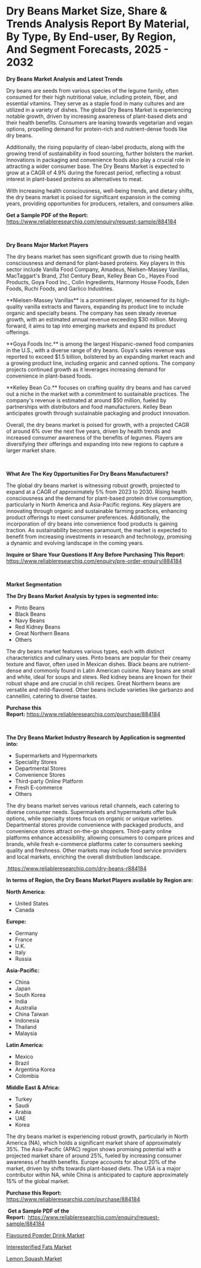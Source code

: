 <p><h1>Dry Beans Market Size, Share & Trends Analysis Report By Material, By Type, By End-user, By Region, And Segment Forecasts, 2025 - 2032</h1></p><p><strong>Dry Beans Market Analysis and Latest Trends</strong></p>
<p><p>Dry beans are seeds from various species of the legume family, often consumed for their high nutritional value, including protein, fiber, and essential vitamins. They serve as a staple food in many cultures and are utilized in a variety of dishes. The global Dry Beans Market is experiencing notable growth, driven by increasing awareness of plant-based diets and their health benefits. Consumers are leaning towards vegetarian and vegan options, propelling demand for protein-rich and nutrient-dense foods like dry beans.</p><p>Additionally, the rising popularity of clean-label products, along with the growing trend of sustainability in food sourcing, further bolsters the market. Innovations in packaging and convenience foods also play a crucial role in attracting a wider consumer base. The Dry Beans Market is expected to grow at a CAGR of 4.9% during the forecast period, reflecting a robust interest in plant-based proteins as alternatives to meat. </p><p>With increasing health consciousness, well-being trends, and dietary shifts, the dry beans market is poised for significant expansion in the coming years, providing opportunities for producers, retailers, and consumers alike.</p></p>
<p><strong>Get a Sample PDF of the Report:&nbsp;</strong> <a href="https://www.reliableresearchiq.com/enquiry/request-sample/884184?utm_campaign=1870&utm_medium=2&utm_source=Github&utm_content=ia&utm_term=14022025&utm_id=dry-beans">https://www.reliableresearchiq.com/enquiry/request-sample/884184</a></p>
<p>&nbsp;</p>
<p><strong>Dry Beans Major Market Players</strong></p>
<p><p>The dry beans market has seen significant growth due to rising health consciousness and demand for plant-based proteins. Key players in this sector include Vanilla Food Company, Amadeus, Nielsen-Massey Vanillas, MacTaggart's Brand, 21st Century Bean, Kelley Bean Co., Hayes Food Products, Goya Food Inc., Colin Ingredients, Harmony House Foods, Eden Foods, Ruchi Foods, and Garlico Industries.</p><p>**Nielsen-Massey Vanillas** is a prominent player, renowned for its high-quality vanilla extracts and flavors, expanding its product line to include organic and specialty beans. The company has seen steady revenue growth, with an estimated annual revenue exceeding $30 million. Moving forward, it aims to tap into emerging markets and expand its product offerings.</p><p>**Goya Foods Inc.** is among the largest Hispanic-owned food companies in the U.S., with a diverse range of dry beans. Goya's sales revenue was reported to exceed $1.5 billion, bolstered by an expanding market reach and a growing product line, including organic and canned options. The company projects continued growth as it leverages increasing demand for convenience in plant-based foods.</p><p>**Kelley Bean Co.** focuses on crafting quality dry beans and has carved out a niche in the market with a commitment to sustainable practices. The company's revenue is estimated at around $50 million, fueled by partnerships with distributors and food manufacturers. Kelley Bean anticipates growth through sustainable packaging and product innovation.</p><p>Overall, the dry beans market is poised for growth, with a projected CAGR of around 6% over the next five years, driven by health trends and increased consumer awareness of the benefits of legumes. Players are diversifying their offerings and expanding into new regions to capture a larger market share.</p></p>
<p>&nbsp;</p>
<p><strong>What Are The Key Opportunities For Dry Beans Manufacturers?</strong></p>
<p><p>The global dry beans market is witnessing robust growth, projected to expand at a CAGR of approximately 5% from 2023 to 2030. Rising health consciousness and the demand for plant-based protein drive consumption, particularly in North America and Asia-Pacific regions. Key players are innovating through organic and sustainable farming practices, enhancing product offerings to meet consumer preferences. Additionally, the incorporation of dry beans into convenience food products is gaining traction. As sustainability becomes paramount, the market is expected to benefit from increasing investments in research and technology, promising a dynamic and evolving landscape in the coming years.</p></p>
<p><strong>Inquire or Share Your Questions If Any Before Purchasing This Report:</strong> <a href="https://www.reliableresearchiq.com/enquiry/pre-order-enquiry/884184?utm_campaign=1870&utm_medium=2&utm_source=Github&utm_content=ia&utm_term=14022025&utm_id=dry-beans">https://www.reliableresearchiq.com/enquiry/pre-order-enquiry/884184</a></p>
<p>&nbsp;</p>
<p><strong>Market Segmentation</strong></p>
<p><strong>The Dry Beans Market Analysis by types is segmented into:</strong></p>
<p><ul><li>Pinto Beans</li><li>Black Beans</li><li>Navy Beans</li><li>Red Kidney Beans</li><li>Great Northern Beans</li><li>Others</li></ul></p>
<p><p>The dry beans market features various types, each with distinct characteristics and culinary uses. Pinto beans are popular for their creamy texture and flavor, often used in Mexican dishes. Black beans are nutrient-dense and commonly found in Latin American cuisine. Navy beans are small and white, ideal for soups and stews. Red kidney beans are known for their robust shape and are crucial in chili recipes. Great Northern beans are versatile and mild-flavored. Other beans include varieties like garbanzo and cannellini, catering to diverse tastes.</p></p>
<p><strong>Purchase this Report:&nbsp;</strong><a href="https://www.reliableresearchiq.com/purchase/884184?utm_campaign=1870&utm_medium=2&utm_source=Github&utm_content=ia&utm_term=14022025&utm_id=dry-beans">https://www.reliableresearchiq.com/purchase/884184</a></p>
<p>&nbsp;</p>
<p><strong>The Dry Beans Market Industry Research by Application is segmented into:</strong></p>
<p><ul><li>Supermarkets and Hypermarkets</li><li>Speciality Stores</li><li>Departmental Stores</li><li>Convenience Stores</li><li>Third-party Online Platform</li><li>Fresh E-commerce</li><li>Others</li></ul></p>
<p><p>The dry beans market serves various retail channels, each catering to diverse consumer needs. Supermarkets and hypermarkets offer bulk options, while specialty stores focus on organic or unique varieties. Departmental stores provide convenience with packaged products, and convenience stores attract on-the-go shoppers. Third-party online platforms enhance accessibility, allowing consumers to compare prices and brands, while fresh e-commerce platforms cater to consumers seeking quality and freshness. Other markets may include food service providers and local markets, enriching the overall distribution landscape.</p></p>
<p><a href="https://www.reliableresearchiq.com/dry-beans-r884184?utm_campaign=1870&utm_medium=2&utm_source=Github&utm_content=ia&utm_term=14022025&utm_id=dry-beans">&nbsp;https://www.reliableresearchiq.com/dry-beans-r884184</a></p>
<p><strong>In terms of Region, the Dry Beans Market Players available by Region are:</strong></p>
<p>
    <p> <strong> North America: </strong>
        <ul>
            <li>United States</li>
            <li>Canada</li>
        </ul>
        </p> 
    <p> <strong> Europe: </strong>
        <ul>
            <li>Germany</li>
            <li>France</li>
            <li>U.K.</li>
            <li>Italy</li>
            <li>Russia</li>
        </ul>
        </p> 
    <p> <strong> Asia-Pacific: </strong>
        <ul>
            <li>China</li>
            <li>Japan</li>
            <li>South Korea</li>
            <li>India</li>
            <li>Australia</li>
            <li>China Taiwan</li>
            <li>Indonesia</li>
            <li>Thailand</li>
            <li>Malaysia</li>
        </ul>
        </p> 
    <p> <strong> Latin America: </strong>
        <ul>
            <li>Mexico</li>
            <li>Brazil</li>
            <li>Argentina Korea</li>
            <li>Colombia</li>
        </ul>
        </p> 
    <p> <strong> Middle East & Africa: </strong>
        <ul>
            <li>Turkey</li>
            <li>Saudi</li>
            <li>Arabia</li>
            <li>UAE</li>
            <li>Korea</li>
        </ul>
    </p>
    </p>
<p><p>The dry beans market is experiencing robust growth, particularly in North America (NA), which holds a significant market share of approximately 35%. The Asia-Pacific (APAC) region shows promising potential with a projected market share of around 25%, fueled by increasing consumer awareness of health benefits. Europe accounts for about 20% of the market, driven by shifts towards plant-based diets. The USA is a major contributor within NA, while China is anticipated to capture approximately 15% of the global market.</p></p>
<p><strong>Purchase this Report: </strong><a href="https://www.reliableresearchiq.com/purchase/884184?utm_campaign=1870&utm_medium=2&utm_source=Github&utm_content=ia&utm_term=14022025&utm_id=dry-beans">https://www.reliableresearchiq.com/purchase/884184</a></p>
<p>&nbsp;<strong>Get a Sample PDF of the Report:&nbsp;&nbsp;</strong><a href="https://www.reliableresearchiq.com/enquiry/request-sample/884184?utm_campaign=1870&utm_medium=2&utm_source=Github&utm_content=ia&utm_term=14022025&utm_id=dry-beans">https://www.reliableresearchiq.com/enquiry/request-sample/884184</a></p>
<p><strong></strong></p>
<p><p><a href="https://github.com/feeqahrndz/Market-Research-Report-List-1/blob/main/flavoured-powder-drink-market.md?utm_campaign=1870&utm_medium=2&utm_source=Github&utm_content=ia&utm_term=14022025&utm_id=dry-beans">Flavoured Powder Drink Market</a></p><p><a href="https://github.com/unkelummaru8/Market-Research-Report-List-1/blob/main/interesterified-fats-market.md?utm_campaign=1870&utm_medium=2&utm_source=Github&utm_content=ia&utm_term=14022025&utm_id=dry-beans">Interesterified Fats Market</a></p><p><a href="https://github.com/shrebasokib/Market-Research-Report-List-1/blob/main/lemon-squash-market.md?utm_campaign=1870&utm_medium=2&utm_source=Github&utm_content=ia&utm_term=14022025&utm_id=dry-beans">Lemon Squash Market</a></p></p>